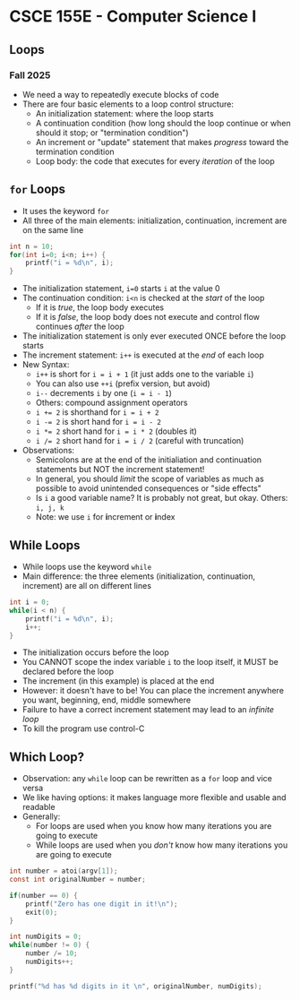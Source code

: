 
# CSCE 155E - Computer Science I
## Loops
### Fall 2025

* We need a way to repeatedly execute blocks of code
* There are four basic elements to a loop control structure:
  * An initialization statement: where the loop starts
  * A continuation condition (how long should the loop continue or when should it stop; or "termination condition")
  * An increment or "update" statement that makes *progress* toward the termination condition
  * Loop body: the code that executes for every *iteration* of the loop

## `for` Loops

* It uses the keyword `for`
* All three of the main elements: initialization, continuation, increment are on the same line

```c
int n = 10;
for(int i=0; i<n; i++) {
    printf("i = %d\n", i);
}
```

* The initialization statement, `i=0` starts `i` at the value 0
* The continuation condition: `i<n` is checked at the *start* of the loop
  * If it is *true*, the loop body executes
  * If it is *false*, the loop body does not execute and control flow continues *after* the loop
* The initialization statement is only ever executed ONCE before the loop starts
* The increment statement: `i++` is executed at the *end* of each loop
* New Syntax:
  * `i++` is short for `i = i + 1` (it just adds one to the variable `i`)
  * You can also use `++i` (prefix version, but avoid)
  * `i--` decrements `i` by one (`i = i - 1`)
  * Others: compound assignment operators
  * `i += 2` is shorthand for `i = i + 2`
  * `i -= 2` is short hand for `i = i - 2`
  * `i *= 2` short hand for `i = i * 2` (doubles it)
  * `i /= 2` short hand for `i = i / 2` (careful with truncation)
* Observations:
  * Semicolons are at the end of the initialiation and continuation statements but NOT the increment statement!
  * In general, you should *limit* the scope of variables as much as possible to avoid unintended consequences or "side effects"
  * Is `i` a good variable name? It is probably not great, but okay.  Others: `i, j, k`
  * Note: we use `i` for **i**ncrement or **i**ndex

## While Loops

* While loops use the keyword `while`
* Main difference: the three elements (initialization, continuation, increment) are all on different lines


```c
int i = 0;
while(i < n) {
    printf("i = %d\n", i);
    i++;
}
```

* The initialization occurs before the loop
* You CANNOT scope the index variable `i` to the loop itself, it MUST be declared before the loop
* The increment (in this example) is placed at the end
* However: it doesn't have to be!  You can place the increment anywhere you want, beginning, end, middle somewhere
* Failure to have a correct increment statement may lead to an *infinite loop*
* To kill the program use control-C

## Which Loop?

* Observation: any `while` loop can be rewritten as a `for` loop and vice versa
* We like having options: it makes language more flexible and usable and readable
* Generally:
  * For loops are used when you know how many iterations you are going to execute
  * While loops are used when you *don't* know how many iterations you are going to execute

```c
int number = atoi(argv[1]);
const int originalNumber = number;

if(number == 0) {
    printf("Zero has one digit in it!\n");
    exit(0);
}

int numDigits = 0;
while(number != 0) {
    number /= 10;
    numDigits++;
}

printf("%d has %d digits in it \n", originalNumber, numDigits);
```

```text












```
